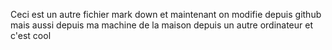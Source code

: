 Ceci est un autre fichier mark down
et maintenant on modifie depuis github
mais aussi depuis ma machine de la maison
depuis un autre ordinateur et c'est cool

